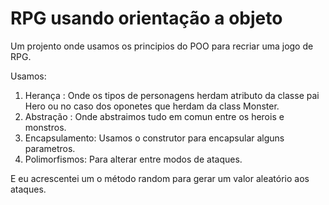 # RPG usando orientação a objeto

Um projento onde usamos os principios do POO para recriar uma jogo de RPG.

Usamos:
1. Herança : Onde os tipos de personagens herdam atributo da classe pai Hero ou no caso dos oponetes que herdam da class Monster.
2. Abstração : Onde abstraimos tudo em comun entre os herois e monstros.
3. Encapsulamento: Usamos o construtor para encapsular alguns parametros.
4. Polimorfismos: Para alterar entre modos de ataques.

E eu acrescentei um o método random para gerar um valor aleatório aos ataques.